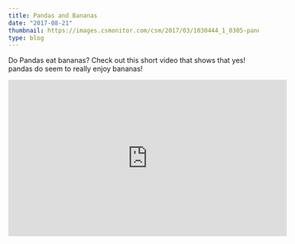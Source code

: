 ```yaml
---
title: Pandas and Bananas
date: "2017-08-21"
thumbnail: https://images.csmonitor.com/csm/2017/03/1030444_1_0305-panda_standard.jpg?alias=standard_900x600nc
type: blog
---
```


Do Pandas eat bananas? Check out this short video that shows that yes! pandas do
seem to really enjoy bananas!

<iframe width="560" height="315" src="https://www.youtube.com/embed/4SZl1r2O_bY" frameborder="0" allowfullscreen></iframe>